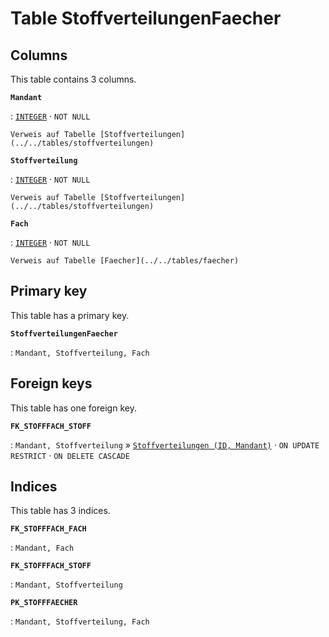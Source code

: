 # Table **StoffverteilungenFaecher**

## Columns

This table contains 3 columns.

**`Mandant`**

:   [`INTEGER`](https://firebirdsql.org/file/documentation/html/en/refdocs/fblangref40/firebird-40-language-reference.html#fblangref40-datatypes-inttypes) · `NOT NULL`

    Verweis auf Tabelle [Stoffverteilungen](../../tables/stoffverteilungen)

**`Stoffverteilung`**

:   [`INTEGER`](https://firebirdsql.org/file/documentation/html/en/refdocs/fblangref40/firebird-40-language-reference.html#fblangref40-datatypes-inttypes) · `NOT NULL`

    Verweis auf Tabelle [Stoffverteilungen](../../tables/stoffverteilungen)

**`Fach`**

:   [`INTEGER`](https://firebirdsql.org/file/documentation/html/en/refdocs/fblangref40/firebird-40-language-reference.html#fblangref40-datatypes-inttypes) · `NOT NULL`

    Verweis auf Tabelle [Faecher](../../tables/faecher)

## Primary key

This table has a primary key.

**`StoffverteilungenFaecher`**

:   `Mandant, Stoffverteilung, Fach`

## Foreign keys

This table has one foreign key.

**`FK_STOFFFACH_STOFF`**

:   `Mandant, Stoffverteilung` » [`Stoffverteilungen (ID, Mandant)`](../../tables/stoffverteilungen) · `ON UPDATE RESTRICT` · `ON DELETE CASCADE`

## Indices

This table has 3 indices.

**`FK_STOFFFACH_FACH`**

:   `Mandant, Fach`

**`FK_STOFFFACH_STOFF`**

:   `Mandant, Stoffverteilung`

**`PK_STOFFFAECHER`**

:   `Mandant, Stoffverteilung, Fach`

